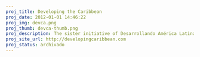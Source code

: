 ```yaml
---
proj_title: Developing the Caribbean
proj_date: 2012-01-01 14:46:22
proj_img: devca.png
proj_thumb: devca-thumb.png
proj_description: The sister initiative of Desarrollando América Latina, Desarrollando el Caribe is an event that consists of an Open Data Conference and the Code of Sprint. It was carried out in a 2 day period, the 26 and 27 of January in 2012 in places in Jamaica, Trinidad and Tobago and the Dominican Republic with virtual participation in Barbados and Cuba. 
proj_site_url: http://developingcaribbean.com
proj_status: archivado
---
```

